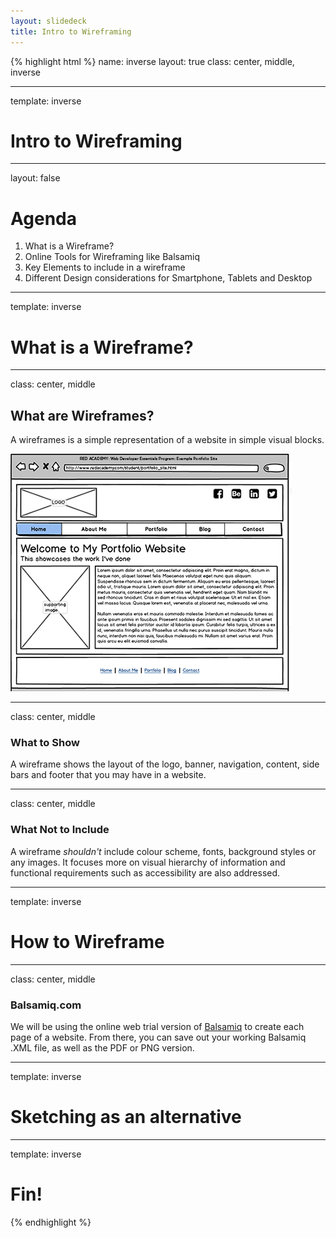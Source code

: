 ```yaml
---
layout: slidedeck
title: Intro to Wireframing
---
```


{% highlight html %}
name: inverse
layout: true
class: center, middle, inverse

---

template: inverse
# Intro to Wireframing

---
layout: false

# Agenda

1. What is a Wireframe?
2. Online Tools for Wireframing like Balsamiq
3. Key Elements to include in a wireframe
4. Different Design considerations for Smartphone, Tablets and Desktop
---

template: inverse
# What is a Wireframe?

---
class: center, middle
## What are Wireframes?
A wireframes is a simple representation of a website in simple visual blocks.

![Portfolio Wireframe](../../public/img/slide-assets/RED_portfolio_homepage_mockup.png)

---
class: center, middle

### What to Show
A wireframe shows the layout of the logo, banner, navigation, content, side bars and footer that you may have in a website. 
 
---
class: center, middle

### What Not to Include
A wireframe *shouldn't* include colour scheme, fonts, background styles or any images. It focuses more on visual hierarchy of information and functional requirements such as accessibility are also addressed.
 
---
template: inverse
# How to Wireframe
---
class: center, middle

### Balsamiq.com
We will be using the online web trial version of [Balsamiq](http://www.balsamiq.com) to create each page of a website. From there, you can save out your working Balsamiq .XML file, as well as the PDF or PNG version.

---

template: inverse
# Sketching as an alternative

---

template: inverse

# Fin!

{% endhighlight %}
